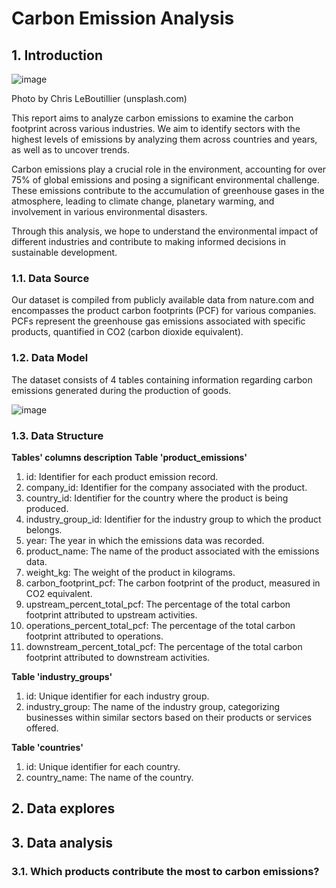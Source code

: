 # Carbon Emission Analysis
## 1. Introduction

![image](https://github.com/user-attachments/assets/ab401dcd-3f98-4175-a63a-3c1875067eb9)

Photo by Chris LeBoutillier (unsplash.com)

This report aims to analyze carbon emissions to examine the carbon footprint across various industries. We aim to identify sectors with the highest levels of emissions by analyzing them across countries and years, as well as to uncover trends.

Carbon emissions play a crucial role in the environment, accounting for over 75% of global emissions and posing a significant environmental challenge. These emissions contribute to the accumulation of greenhouse gases in the atmosphere, leading to climate change, planetary warming, and involvement in various environmental disasters.

Through this analysis, we hope to understand the environmental impact of different industries and contribute to making informed decisions in sustainable development.

### 1.1. Data Source
Our dataset is compiled from publicly available data from nature.com and encompasses the product carbon footprints (PCF) for various companies. PCFs represent the greenhouse gas emissions associated with specific products, quantified in CO2 (carbon dioxide equivalent).

### 1.2. Data Model
The dataset consists of 4 tables containing information regarding carbon emissions generated during the production of goods.

![image](https://github.com/user-attachments/assets/6d8aec6d-739f-4a72-b57d-27728c1cafc3)

### 1.3. Data Structure
**Tables' columns description**
**Table 'product_emissions'**
1. id: Identifier for each product emission record.
2. company_id: Identifier for the company associated with the product.
3. country_id: Identifier for the country where the product is being produced.
4. industry_group_id: Identifier for the industry group to which the product belongs.
5. year: The year in which the emissions data was recorded.
6. product_name: The name of the product associated with the emissions data.
7. weight_kg: The weight of the product in kilograms.
8. carbon_footprint_pcf: The carbon footprint of the product, measured in CO2 equivalent.
9. upstream_percent_total_pcf: The percentage of the total carbon footprint attributed to upstream activities.
10. operations_percent_total_pcf: The percentage of the total carbon footprint attributed to operations.
11. downstream_percent_total_pcf: The percentage of the total carbon footprint attributed to downstream activities.

**Table 'industry_groups'**
1. id: Unique identifier for each industry group.
2. industry_group: The name of the industry group, categorizing businesses within similar sectors based on their products or services offered.

**Table 'countries'**
1. id: Unique identifier for each country.
2. country_name: The name of the country.

## 2. Data explores

## 3. Data analysis
### 3.1. Which products contribute the most to carbon emissions?



